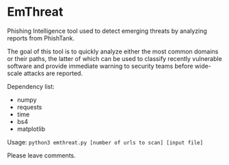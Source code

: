 # EmThreat
Phishing Intelligence tool used to detect emerging threats by analyzing reports from PhishTank.

The goal of this tool is to quickly analyze either the most common domains or their paths, the latter of which can be used to classify recently vulnerable software and provide immediate warning to security teams before wide-scale attacks are reported.

Dependency list:
- numpy
- requests
- time
- bs4
- matplotlib

Usage:
`python3 emthreat.py [number of urls to scan] [input file]`

Please leave comments.
